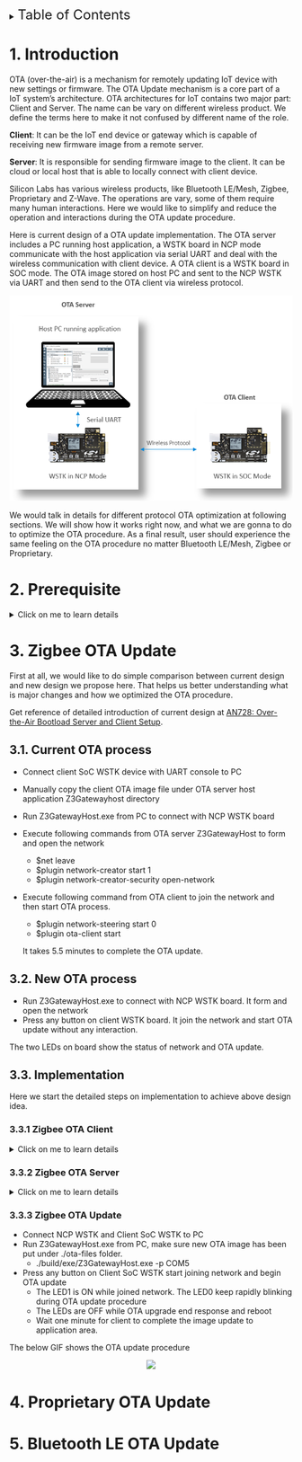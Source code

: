 <details>
<summary><font size=5>Table of Contents</font> </summary>

- [1. Introduction](#1-introduction)
- [2. Prerequisite](#2-prerequisite)
  - [2.1 Hardware requirement](#21-hardware-requirement)
  - [2.2 Software requirement](#22-software-requirement)
- [3. Zigbee OTA Update](#3-zigbee-ota-update)
  - [3.1. Current OTA process](#31-current-ota-process)
  - [3.2. New OTA process](#32-new-ota-process)
  - [3.3. Implementation](#33-implementation)
    - [3.3.1 Zigbee OTA Client](#331-zigbee-ota-client)
    - [3.3.2 Zigbee OTA Server](#332-zigbee-ota-server)
    - [3.3.3 Zigbee OTA Update](#333-zigbee-ota-update)
- [4. Proprietary OTA Update](#4-proprietary-ota-update)
- [5. Bluetooth LE OTA Update](#5-bluetooth-le-ota-update)

</details>


# 1. Introduction
OTA (over-the-air) is a mechanism for remotely updating IoT device with new settings or firmware. The OTA Update mechanism is a core part of a IoT system’s architecture. OTA architectures for IoT contains two major part: Client and Server. The name can be vary on different wireless product. We define the terms here to make it not confused by different name of the role. 

__Client__: It can be the IoT end device or gateway which is capable of receiving new firmware image from a remote server. 

__Server__: It is responsible for sending firmware image to the client. It can be cloud or local host that is able to locally connect with client device. 

Silicon Labs has various wireless products, like Bluetooth LE/Mesh, Zigbee, Proprietary and Z-Wave. The operations are vary, some of them require many human interactions. Here we would like to simplify and reduce the operation and interactions during the OTA update procedure. 

Here is current design of a OTA update implementation. The OTA server includes a PC running host application, a WSTK board in NCP mode communicate with the host application via serial UART and deal with the wireless communication with client device. A OTA client is a WSTK board in SOC mode. The OTA image stored on host PC and sent to the NCP WSTK via UART and then send to the OTA client via wireless protocol.

<div align="center">
  <img src="files/CM-IoT-OTA-Update/ota-diagram.png">
</div> 

We would talk in details for different protocol OTA optimization at following sections. We will show how it works right now, and what we are gonna to do to optimize the OTA procedure. As a final result, user should experience the same feeling on the OTA procedure no matter Bluetooth LE/Mesh, Zigbee or Proprietary. 


# 2. Prerequisite 
<details> <summary>Click on me to learn details</summary>

## 2.1 Hardware requirement
* 2 WSTK main development boards
* 2 EFR32MG12 radio boards (BRD4162A)

The BRD4162A radio board supports three wireless protocols. Bluetooth LE/Mesh, Zigbee and Proprietary. It has large size of internal and external flash which is a very good platform match with requirement of the implementation here. 

<div align="center">
  <img src="files/CM-IoT-OTA-Update/wstk.png">  
</div> 


We will be using the LED0, LED1 as indicator of the status of network or OTA process. And The PB1 or PB0 to start the OTA procedure from the client device. 

## 2.2 Software requirement
**Simplicity Studio** is a free Eclipse-based Integrated Development Environment (IDE) and a collection of value-add tools provided by Silicon Labs. Developers can use Simplicity Studio to develop, debug and analyze their applications.  

**Wireless SDKs**. Please install latest Zigbee, Bluetooth and Proprietary SDK in Simplicity Studio. It generates or builds the software running on client or server side. The SDK version we are using in this article is "Gecko SDK Suite v2.7.2: 7.13.2.0, Bluetooth 2.13.0.0, EmberZNet 6.7.2.0, Flex 2.7.2.0, MCU 5.9.0.0". 

**Cygwin** is designed to let you take source code written to use POSIX APIs, and build them to run on Windows. The host app runs on server built with Cygwin.

Please take a reference at [Zigbee Preparatory Course](https://github.com/MarkDing/IoT-Developer-Boot-Camp/wiki/Zigbee-Preparatory-Course) for detailed description of software requirement. 
 
</details>

# 3. Zigbee OTA Update
First at all, we would like to do simple comparison between current design and new design we propose here. That helps us better understanding what is major changes and how we optimized the OTA procedure. 

Get reference of detailed introduction of current design at [AN728: Over-the-Air Bootload Server and Client Setup][AN728].

## 3.1. Current OTA process
* Connect client SoC WSTK device with UART console to PC
* Manually copy the client OTA image file under OTA server host application Z3Gatewayhost directory
* Run Z3GatewayHost.exe from PC to connect with NCP WSTK board
* Execute following commands from OTA server Z3GatewayHost to form and open the network
  * $net leave
  * $plugin network-creator start 1
  * $plugin network-creator-security open-network
* Execute following command from OTA client to join the network and then start OTA process. 
  * $plugin network-steering start 0
  * $plugin ota-client start

  It takes 5.5 minutes to complete the OTA update. 

## 3.2. New OTA process
* Run Z3GatewayHost.exe to connect with NCP WSTK board. It form and open the network
* Press any button on client WSTK board. It join the network and start OTA update without any interaction. 

The two LEDs on board show the status of network and OTA update. 


## 3.3. Implementation

Here we start the detailed steps on implementation to achieve above design idea. 
### 3.3.1 Zigbee OTA Client
<details> <summary>Click on me to learn details</summary>

For the design of OTA client. We would like to achieve following functionalities. 
* Press any button on board to start joining network and the OTA update
* LED1 ON indicates that the device has joined the network. LED OFF is opposite meaning
* LED0 Blinking indicates the OTA update in progress

A) Click on "New Project" in Simplicity Studio. Choose "Silicon Labs Zigbee", press Next; Choose "EmberZNet 6.7.2.0 GA SoC 6.7.2.0", press Next; Select "ZigbeeMinimal", press Next; Change the project name as "ZigbeeOTAClient", press Next and then press Finish. 

It open a ZigbeeOTAClient.isc which can config Zigbee related functionalities. There many Tabs on it for configuring different settings of project. 

B) In **ZCL Clusters** tab, Select ZCL device type as **HA devices->HA On/Off Switch**, Check the **Over the Air Bootloading ** client check box from Cluster List pane. The profile ID should be "Home automation (0x0104)"

<div align="center">
  <img src="files/CM-IoT-OTA-Update/2020-03-24-17-26-41.png">
</div> 

C) In **Printing and CLI** tab, Enable the **Compiled-in** and **Enabled at startup** checkboxes for the **Ota Bootload cluster** 

<div align="center">
  <img src="files/CM-IoT-OTA-Update/2020-03-24-16-52-38.png">
</div> 


D) In **Plugins** tab, Enable following plugins
* OTA Bootload Cluster Client
* OTA Bootload Cluster Client Policy
  *	Change the Firmware version to **0x100**. OTA update only works while the version number changed. 
* OTA Bootload Cluster Common Code
* OTA Bootload Cluster Storage Common Code
* OTA Cluster Platform Bootloader
* OTA Simple Storage Module
* OTA Simple Storage EEPROM Driver
  *	Set EEPROM Device Read-modify-write support to false
* EEPROM

<div align="center">
  <img src="files/CM-IoT-OTA-Update/2020-03-24-17-11-23.png">
</div> 

E) In **Callbacks** tab, enable **Hal Button Isr** because we are going to start the OTA update by pressing a button.

<div align="center">
  <img src="files/CM-IoT-OTA-Update/2020-03-24-17-24-12.png">
</div> 

F) In **Includes** tab, add steeringEventControl and its callback steeringEventHandler to manage the joining network operation.

<div align="center">
  <img src="files/CM-IoT-OTA-Update/2020-03-24-17-50-48.png">
</div> 

G) Click on the Generate button on top-right of ZigbeeOTAClient.isc to generate source code of the project

H) Open the ZigbeeOTAClient_callbacks.c and add following function

```c
EmberEventControl steeringEventControl;
/*
 * LED1 ON if the client device already joined the network. And start the OTA Update
 * If the client device is not in the network, start joining network process.
 */
void steeringEventHandler(void)
{
  emberAfCorePrintln("steeringEventHandler\n\r");
  emberEventControlSetInactive(steeringEventControl);

  if (emberAfNetworkState() == EMBER_JOINED_NETWORK) {
    halSetLed(BOARDLED1);
    otaStartStopClientCommand(true);
  }else{
    EmberStatus status = emberAfPluginNetworkSteeringStart();
    emberAfCorePrintln("%p network %p: 0x%X", "Join", "start", status);
  }
}

/* 
 * LED1 ON while button pressed. LED1 OFF while button released and active 
 * the event steeringEventControl 
 */
void emberAfHalButtonIsrCallback(int8u button, int8u state)
{
	halSetLed(BOARDLED1);
	if (state == BUTTON_RELEASED)
  {
    halClearLed(BOARDLED1);
    emberEventControlSetActive(steeringEventControl);
	}
}

/*
 * This callback is fired when the Network Steering plugin is complete
 * If the status is success, then LED1 ON, active event steeringEventControl
 * with 1000 ms delay, start the OTA update in the steeringEventHandler(). 
 */
void emberAfPluginNetworkSteeringCompleteCallback(EmberStatus status,
                                                  uint8_t totalBeacons,
                                                  uint8_t joinAttempts,
                                                  uint8_t finalState)
{
  emberAfCorePrintln("%p network %p: 0x%X", "Join", "complete", status);
  if (status == EMBER_SUCCESS)
  {
	  halSetLed(BOARDLED1);
	  emberEventControlSetDelayMS(steeringEventControl, 1000);
  }
}
```

I) Build the project and download the firmware image ZigbeeOTAUpdate.s37 into the client WSTK board. 

If you don't know how to precess it. Please get detailed reference at [Download firmware Image][Flash-Image]

J) Generate client OTA image
We need to have a new client image file for OTA update. Just simply change the **firmware version** in "ZigbeeOTAClient.isc->Plugins->OTA Bootload Cluster Client Policy" to 0x200. 

<div align="center">
  <img src="files/CM-IoT-OTA-Update/2020-03-24-18-48-45.png">
</div> 

Generate the source code and build the project. Copy generated ZigbeeOTAUpdate.ota file to build/exe/ota-files under Z3GatewayHost project.

Python script can do this in automatic way. 

</details>

### 3.3.2 Zigbee OTA Server
<details> <summary>Click on me to learn details</summary>

For the design of OTA Server. We would like to achieve following functionalities.

* The PC host application Z3GatewayHost.exe automatic form and open the network to let client device join the network
* Z3GatewayHost.exe start OTA update according the request from client device. (It is default setting of current design)  

A) Click on "New Project" in Simplicity Studio. Choose "Silicon Labs Zigbee", press Next; Choose "EmberZNet 6.7.2.0 GA Host 6.7.2.0", press Next; Select "Z3Gateway", press Next; Keep project name as "Z3GatewayHost" unchanged, press Next and then press Finish.

It open a Z3GateHost.isc which can config Zigbee related functionalities. There many Tabs on it for configuring different settings of project. 

The OTA related plugins are enabled by default setting. We need to add several callback functions and event to enable automatic form and open network. 

B) In **Callbacks** tab, enable "Non-cluster related->Main Init" to active commissioning event to form or open network. Enabled "Plugin-specific callbacks->Complete" to active commissioning event to open network after forming network is done. 

<div align="center">
  <img src="files/CM-IoT-OTA-Update/2020-03-25-14-31-33.png">
</div> 

C) In **Includes** tab, add **commissioningEventControl** command and **commissioningEventHandler** callback to maintain form and open network. 

<div align="center">
  <img src="files/CM-IoT-OTA-Update/2020-03-25-15-22-08.png">
</div> 

D) Click on the Generate button on top-right of Z3GatewayHost.isc to generate source code of the project

E) Open the ZigbeeOTAClient_callbacks.c and add following function

```c
EmberEventControl commissioningEventControl;
/*
 * It active the commissioning event with 1000 ms delay
 */
void emberAfMainInitCallback(void)
{
  emberEventControlSetDelayMS(commissioningEventControl, 1000);
}
/*
 * It form network if network doesn't exist. It open the network 
 * if network exist to allow client device to join the network. 
 */
void commissioningEventHandler(void)
{
  EmberStatus status;

  emberAfCorePrintln("commissioningEventHandler\n\r");
  emberEventControlSetInactive(commissioningEventControl);
    
  status = emberAfNetworkState();
  emberAfCorePrintln("Network state = %d", status);

  if (status == EMBER_NO_NETWORK) 
  {
    status = emberAfPluginNetworkCreatorStart(true); 
    emberAfCorePrintln("Form centralized network Start: 0x%X", status);
    return;
  }

  if (status == EMBER_JOINED_NETWORK)
  {
    status = emberAfPluginNetworkCreatorSecurityOpenNetwork();
    emberAfCorePrintln("Open network: 0x%X", status);
    return;
  }
}

/* 
 * This callback notifies the user that the network creation process has
 * completed successfully. It activate commissioning event to open the network
 * with 1000 ms delay.
 */
void emberAfPluginNetworkCreatorCompleteCallback(const EmberNetworkParameters *network,
                                                 bool usedSecondaryChannels)
{
  EmberStatus status;
  emberAfCorePrintln("emberAfPluginNetworkCreatorCompleteCallback");
  emberEventControlSetDelayMS(commissioningEventControl, 1000);
}

```

F) Build the Z3GatewayHost project under Cygwin terminal
Enter Z3GatewayHost project directory from Cygwin terminal, execute command
* $make -j8

<div align="center">
  <img src="files/CM-IoT-OTA-Update/2020-03-25-16-11-17.png">
</div> 

The Z3GatewayHost.exe has been generated at ./build/exe/ folder

</details>

### 3.3.3 Zigbee OTA Update
* Connect NCP WSTK and Client SoC WSTK to PC
* Run Z3GatewayHost.exe from PC, make sure new OTA image has been put under ./ota-files folder. 
  * ./build/exe/Z3GatewayHost.exe -p COM5
* Press any button on Client SoC WSTK start joining network and begin OTA update
  * The LED1 is ON while joined network. The LED0 keep rapidly blinking during OTA update procedure
  * The LEDs are OFF while OTA upgrade end response and reboot 
  * Wait one minute for client to complete the image update to application area. 

The below GIF shows the OTA update procedure

<div align="center">
  <img src="files/CM-IoT-OTA-Update/OTA-update.gif">
</div> 



# 4. Proprietary OTA Update
# 5. Bluetooth LE OTA Update



[AN728]:https://www.silabs.com/documents/public/application-notes/an728-ota-client-server-setup.pdf
[Flash-Image]:https://github.com/MarkDing/IoT-Developer-Boot-Camp/wiki/Flashing-Image